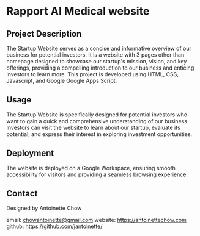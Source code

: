 # Rapport AI Medical website

## Project Description

The Startup Website serves as a concise and informative overview of our business for potential investors. It is a website with 3 pages other than homepage designed to showcase our startup's mission, vision, and key offerings, providing a compelling introduction to our business and enticing investors to learn more. This project is developed using HTML, CSS, Javascript, and Google Google Apps Script.

## Usage

The Startup  Website is specifically designed for potential investors who want to gain a quick and comprehensive understanding of our business. Investors can visit the website to learn about our startup, evaluate its potential, and express their interest in exploring investment opportunities.

## Deployment

The website is deployed on a Google Workspace, ensuring smooth accessibility for visitors and providing a seamless browsing experience.

## Contact

Designed by Antoinette Chow

email: chowantoinette@gmail.com
website: https://antoinettechow.com
github: https://github.com/jantoinette/
